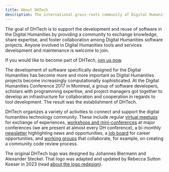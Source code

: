 ```yaml
---
title: About DHTech
description: The international grass-roots community of Digital Humanities software engineers.
---
```



The goal of DHTech is to support the development and reuse of software in the Digital Humanities
by providing a community to exchange knowledge, share expertise, and foster collaboration among Digital Humanities software projects. Anyone involved in Digital Humanities tools and services development and maintenance is welcome to join.

If you would like to become part of DHTech, [join us now](/join).

The development of software specifically designed for the Digital Humanities has become more and more important as Digital Humanities projects become increasingly computationally sophisticated.
At the Digital Humanities Conference 2017 in Montreal, a group of software developers, scholars with programming expertise, and project managers got together to develop an infrastructure for collaboration and cooperation in regards to tool development.
The result was the establishment of DHTech.

DHTech organizes a variety of activities to connect and support the digital humanities technology community. These include regular [virtual meetups](https://dh-tech.github.io/tags/meetup/) for exchange of experiences, [workshops and mini-conferences](https://dh-tech.github.io/tags/conference) at major conferences (we are present at almost every DH conference), a bi-monthly [newsletter](https://dh-tech.github.io/news/) highlighting news and opportunities, a [job board](https://dh-tech.github.io/job-board/) for career opportunities, and [working groups](https://dh-tech.github.io/working-groups/) that collaborate, for example, on creating a community code review process.

The original DHTech logo was designed by Johannes Biermann and Alexander Steckel. That logo was adapted and updated by Rebecca Sutton Koeser in 2023 (read [about the logo redesign](/blog/2023-10-27-new-logo/)).

